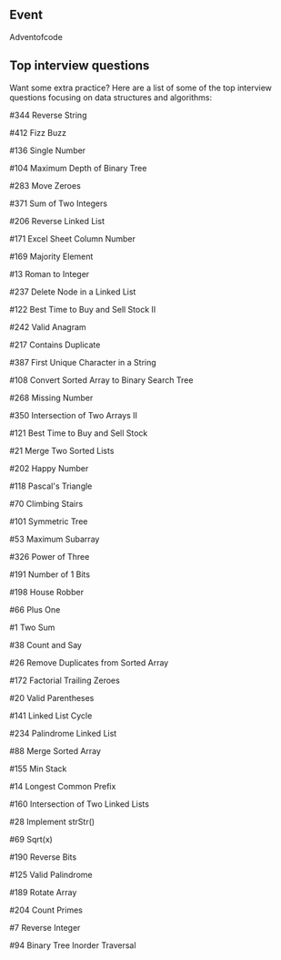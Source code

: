## Event

Adventofcode


## Top interview questions

Want some extra practice? Here are a list of some of the top interview questions focusing on data structures and algorithms:

#344 Reverse String   

#412 Fizz Buzz    

#136 Single Number    

#104 Maximum Depth of Binary Tree    

#283 Move Zeroes    

#371 Sum of Two Integers    

#206 Reverse Linked List    

#171 Excel Sheet Column Number    

#169 Majority Element    

#13 Roman to Integer    

#237 Delete Node in a Linked List    

#122 Best Time to Buy and Sell Stock II    

#242 Valid Anagram    

#217 Contains Duplicate    

#387 First Unique Character in a String    

#108 Convert Sorted Array to Binary Search Tree    

#268 Missing Number    

#350 Intersection of Two Arrays II    

#121 Best Time to Buy and Sell Stock    

#21 Merge Two Sorted Lists    

#202 Happy Number    

#118 Pascal's Triangle    

#70 Climbing Stairs    

#101 Symmetric Tree    

#53 Maximum Subarray    

#326 Power of Three    

#191 Number of 1 Bits    

#198 House Robber    

#66 Plus One    

#1 Two Sum    

#38 Count and Say    

#26 Remove Duplicates from Sorted Array    

#172 Factorial Trailing Zeroes    

#20 Valid Parentheses    

#141 Linked List Cycle    

#234 Palindrome Linked List    

#88 Merge Sorted Array    

#155 Min Stack    

#14 Longest Common Prefix    

#160 Intersection of Two Linked Lists    

#28 Implement strStr()    

#69 Sqrt(x)    

#190 Reverse Bits    

#125 Valid Palindrome    

#189 Rotate Array    

#204 Count Primes    

#7 Reverse Integer    

#94 Binary Tree Inorder Traversal    

